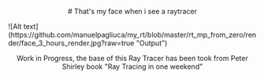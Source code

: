 <p align="center"> # That's my face when i see a raytracer </p>
![Alt text](https://github.com/manuelpagliuca/my_rt/blob/master/rt_mp_from_zero/render/face_3_hours_render.jpg?raw=true "Output")

<p align="center"> Work in Progress, the base of this Ray Tracer has been took from Peter Shirley book "Ray Tracing in one weekend" </p>
